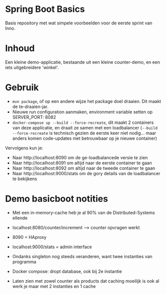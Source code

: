 # Spring Boot Basics

Basis repository met wat simpele voorbeelden voor de eerste sprint van Inno.

# Inhoud

Een kleine demo-applicatie, bestaande uit een kleine counter-demo, en een iets uitgebreidere 'winkel'.

# Gebruik

* ``mvn package``, of op een andere wijze het package doel draaien. Dit maakt de te-draaien-jar.
* Nieuwe run configuration aanmaken, environment variable setten op SERVER_PORT: 8082
* ``docker-compose up --build --force-recreate``, dit maakt 2 containers van deze applicatie, en draait ze samen met een loadbalancer
  (``--build --force-recreate`` is technisch gezien de eerste keer niet nodig... maar anders komen code-updates niet betrouwbaar op je nieuwe container)

Vervolgens kun je:
* Naar http://localhost:8090 om de ge-loadbalancede versie te zien
* Naar http://localhost:8091 om altijd naar de eerste container te gaan
* Naar http://localhost:8092 om altijd naar de tweede container te gaan
* Naar http://localhost:9000/stats om de gory details van de loadbalancer te bekijkens

# Demo basicboot notities
- Met een in-memory-cache heb je al 90% van de Distributed-Systems ellende
- localhost:8080/counter/increment --> counter opvragen werkt 
- 8090 = HAproxy
- localhost:9000/stats = admin interface

- Ondanks singleton nog steeds veranderen, want twee instanties van programma
- Docker compose: dropt database, ook bij 2e instantie
- Laten zien met zowel counter als products dat caching moeilijk is ook al werk je maar met 2 instanties en 1 cache

